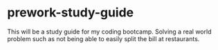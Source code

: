 # prework-study-guide
This will be a study guide for my coding bootcamp. Solving a real world problem such as not being able to easily split the bill at restaurants. 
